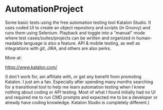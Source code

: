 # AutomationProject

Some basic tests using the free automation testing tool Katalon Studio. It uses coded UI to create an object repository and scripts (in Groovy) and runs them using Selenium. Playback and toggle into a "manual" mode where test cases/suites/projects can be written and organized in human-readable language is also a feature. API & mobile testing, as well as integrations with git, JIRA, and others are also perks. 

More at:

https://www.katalon.com/ 

(I don't work for, am affiliate with, or get any benefit from promoting Katalon. I just am a fan. Especially after spending many months searching for a transitional tool to help me learn automation testing when I knew nothing about coding or API testing. Most of what I found initially had no UI and required me to run CMD prompts and expected me to be a developer or already have coding knowledge. Katalon Studio is completely different.)
